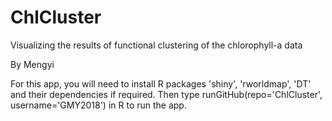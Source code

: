 # ChlCluster
Visualizing the results of functional clustering of the chlorophyll-a data

By Mengyi

For this app, you will need to install R packages 'shiny', 'rworldmap', 'DT' and their dependencies if required. Then type runGitHub(repo='ChlCluster', username='GMY2018') in R to run the app.

